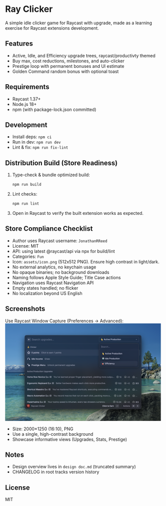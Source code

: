 # Ray Clicker

A simple idle clicker game for Raycast with upgrade, made as a learning exercise for Raycast extensions development.

## Features

- Active, Idle, and Efficiency upgrade trees, raycast/productivty themed
- Buy max, cost reductions, milestones, and auto-clicker
- Prestige loop with permanent bonuses and UI estimate
- Golden Command random bonus with optional toast


## Requirements

- Raycast 1.37+
- Node.js 18+
- npm (with package-lock.json committed)

## Development

- Install deps: `npm ci`
- Run in dev: `npm run dev`
- Lint & fix: `npm run fix-lint`

## Distribution Build (Store Readiness)

1. Type-check & bundle optimized build:
   ```bash
   npm run build
   ```
2. Lint checks:
   ```bash
   npm run lint
   ```
3. Open in Raycast to verify the built extension works as expected.

## Store Compliance Checklist

- Author uses Raycast username: `JonathanRReed`
- License: MIT
- API: using latest @raycast/api via npx for build/lint
- Categories: `Fun`
- Icon: `assets/icon.png` (512x512 PNG). Ensure high contrast in light/dark.
- No external analytics, no keychain usage
- No opaque binaries; no background downloads
- Naming follows Apple Style Guide; Title Case actions
- Navigation uses Raycast Navigation API
- Empty states handled; no flicker
- No localization beyond US English

## Screenshots

Use Raycast Window Capture (Preferences → Advanced):
![alt text](assets/screenshot.png)
- Size: 2000×1250 (16:10), PNG
- Use a single, high-contrast background
- Showcase informative views (Upgrades, Stats, Prestige)

## Notes

- Design overview lives in `design doc.md` (truncated summary)
- CHANGELOG in root tracks version history

## License

MIT